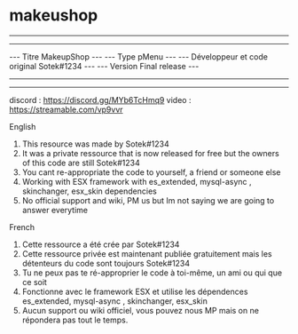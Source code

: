 # makeushop
 
------------------------------------------------------------------------------------
---																				 ---
--- Titre								    MakeupShop          			     ---
--- Type								    pMenu								 ---
--- Développeur et code original		    Sotek#1234							 ---
--- Version									Final release						 ---
---																				 ---
------------------------------------------------------------------------------------

 discord : https://discord.gg/MYb6TcHmq9
 video : https://streamable.com/vp9vvr

English

1) This resource was made by Sotek#1234 
2) It was a private ressource that is now released for free but the owners of this code are still Sotek#1234
3) You cant re-appropriate the code to yourself, a friend or someone else
4) Working with ESX framework with es_extended, mysql-async , skinchanger, esx_skin dependencies
5) No official support and wiki, PM us but Im not saying we are going to answer everytime


French
1) Cette ressource a été crée par Sotek#1234 
2) Cette ressource privée est maintenant publiée gratuitement mais les détenteurs du code sont toujours Sotek#1234
3) Tu ne peux pas te ré-approprier le code à toi-même, un ami ou qui que ce soit
4) Fonctionne avec le framework ESX et utilise les dépendences es_extended, mysql-async , skinchanger, esx_skin
5) Aucun support ou wiki officiel, vous pouvez nous MP mais on ne répondera pas tout le temps.


